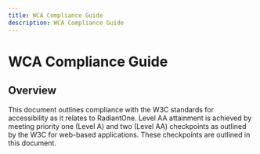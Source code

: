 ```yaml
---
title: WCA Compliance Guide
description: WCA Compliance Guide
---
```


# WCA Compliance Guide

## Overview

This document outlines compliance with the W3C standards for accessibility as it relates to RadiantOne. Level AA attainment is achieved by meeting priority one (Level A) and two (Level AA) checkpoints as outlined by the W3C for web-based applications. These checkpoints are outlined in this document.
